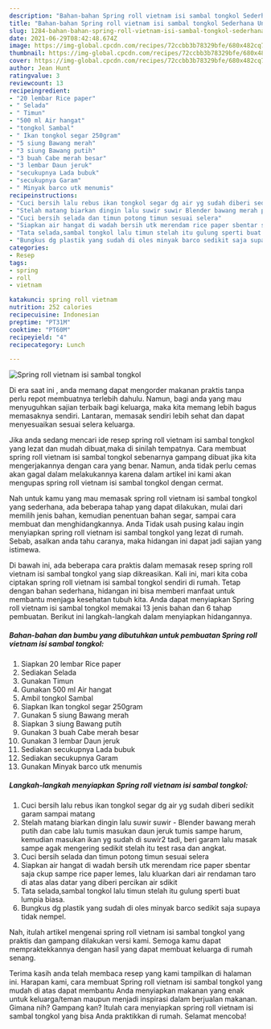 ```yaml
---
description: "Bahan-bahan Spring roll vietnam isi sambal tongkol Sederhana Untuk Jualan"
title: "Bahan-bahan Spring roll vietnam isi sambal tongkol Sederhana Untuk Jualan"
slug: 1284-bahan-bahan-spring-roll-vietnam-isi-sambal-tongkol-sederhana-untuk-jualan
date: 2021-06-29T08:42:48.674Z
image: https://img-global.cpcdn.com/recipes/72ccbb3b78329bfe/680x482cq70/spring-roll-vietnam-isi-sambal-tongkol-foto-resep-utama.jpg
thumbnail: https://img-global.cpcdn.com/recipes/72ccbb3b78329bfe/680x482cq70/spring-roll-vietnam-isi-sambal-tongkol-foto-resep-utama.jpg
cover: https://img-global.cpcdn.com/recipes/72ccbb3b78329bfe/680x482cq70/spring-roll-vietnam-isi-sambal-tongkol-foto-resep-utama.jpg
author: Jean Hunt
ratingvalue: 3
reviewcount: 13
recipeingredient:
- "20 lembar Rice paper"
- " Selada"
- " Timun"
- "500 ml Air hangat"
- "tongkol Sambal"
- " Ikan tongkol segar 250gram"
- "5 siung Bawang merah"
- "3 siung Bawang putih"
- "3 buah Cabe merah besar"
- "3 lembar Daun jeruk"
- "secukupnya Lada bubuk"
- "secukupnya Garam"
- " Minyak barco utk menumis"
recipeinstructions:
- "Cuci bersih lalu rebus ikan tongkol segar dg air yg sudah diberi sedikit garam sampai matang"
- "Stelah matang biarkan dingin lalu suwir suwir Blender bawang merah putih dan cabe lalu tumis masukan daun jeruk tumis sampe harum, kemudian masukan ikan yg sudah di suwir2 tadi, beri garam lalu masak sampe agak mengering sedikit stelah itu test rasa dan angkat."
- "Cuci bersih selada dan timun potong timun sesuai selera"
- "Siapkan air hangat di wadah bersih utk merendam rice paper sbentar saja ckup sampe rice paper lemes, lalu kluarkan dari air rendaman taro di atas alas datar yang diberi percikan air sdikit"
- "Tata selada,sambal tongkol lalu timun stelah itu gulung sperti buat lumpia biasa."
- "Bungkus dg plastik yang sudah di oles minyak barco sedikit saja supaya tidak nempel."
categories:
- Resep
tags:
- spring
- roll
- vietnam

katakunci: spring roll vietnam 
nutrition: 252 calories
recipecuisine: Indonesian
preptime: "PT31M"
cooktime: "PT60M"
recipeyield: "4"
recipecategory: Lunch

---
```



![Spring roll vietnam isi sambal tongkol](https://img-global.cpcdn.com/recipes/72ccbb3b78329bfe/680x482cq70/spring-roll-vietnam-isi-sambal-tongkol-foto-resep-utama.jpg)

Di era  saat ini , anda memang dapat mengorder makanan praktis tanpa perlu repot membuatnya terlebih dahulu. Namun, bagi anda yang mau menyuguhkan sajian terbaik bagi keluarga, maka kita memang lebih bagus memasaknya sendiri. Lantaran, memasak sendiri lebih sehat dan dapat menyesuaikan sesuai selera keluarga.

Jika anda sedang mencari ide resep spring roll vietnam isi sambal tongkol yang lezat dan mudah dibuat,maka di sinilah tempatnya. Cara membuat spring roll vietnam isi sambal tongkol  sebenarnya gampang dibuat jika kita mengerjakannya dengan cara yang benar. Namun, anda tidak perlu cemas akan gagal dalam melakukannya 
karena dalam artikel ini kami akan mengupas spring roll vietnam isi sambal tongkol dengan cermat.  



Nah untuk kamu yang mau memasak spring roll vietnam isi sambal tongkol yang sederhana, ada beberapa tahap yang dapat dilakukan, mulai dari memilih jenis bahan, kemudian penentuan bahan segar, sampai cara membuat dan menghidangkannya. Anda Tidak usah pusing kalau ingin menyiapkan spring roll vietnam isi sambal tongkol yang lezat di rumah. Sebab, asalkan anda  tahu caranya, maka hidangan ini dapat jadi sajian yang istimewa.

Di bawah ini, ada beberapa cara praktis  dalam memasak resep spring roll vietnam isi sambal tongkol yang siap dikreasikan. Kali ini, mari kita coba ciptakan spring roll vietnam isi sambal tongkol sendiri di rumah. Tetap dengan bahan sederhana, hidangan ini bisa memberi manfaat untuk membantu menjaga kesehatan tubuh kita. Anda dapat menyiapkan Spring roll vietnam isi sambal tongkol memakai 13 jenis bahan dan 6 tahap pembuatan. Berikut ini langkah-langkah dalam menyiapkan hidangannya.

<!--inarticleads1-->

##### Bahan-bahan dan bumbu yang dibutuhkan untuk pembuatan Spring roll vietnam isi sambal tongkol:

1. Siapkan 20 lembar Rice paper
1. Sediakan  Selada
1. Gunakan  Timun
1. Gunakan 500 ml Air hangat
1. Ambil tongkol Sambal
1. Siapkan  Ikan tongkol segar 250gram
1. Gunakan 5 siung Bawang merah
1. Siapkan 3 siung Bawang putih
1. Gunakan 3 buah Cabe merah besar
1. Gunakan 3 lembar Daun jeruk
1. Sediakan secukupnya Lada bubuk
1. Sediakan secukupnya Garam
1. Gunakan  Minyak barco utk menumis




<!--inarticleads2-->

##### Langkah-langkah menyiapkan Spring roll vietnam isi sambal tongkol:

1. Cuci bersih lalu rebus ikan tongkol segar dg air yg sudah diberi sedikit garam sampai matang
1. Stelah matang biarkan dingin lalu suwir suwir - Blender bawang merah putih dan cabe lalu tumis masukan daun jeruk tumis sampe harum, kemudian masukan ikan yg sudah di suwir2 tadi, beri garam lalu masak sampe agak mengering sedikit stelah itu test rasa dan angkat.
1. Cuci bersih selada dan timun potong timun sesuai selera
1. Siapkan air hangat di wadah bersih utk merendam rice paper sbentar saja ckup sampe rice paper lemes, lalu kluarkan dari air rendaman taro di atas alas datar yang diberi percikan air sdikit
1. Tata selada,sambal tongkol lalu timun stelah itu gulung sperti buat lumpia biasa.
1. Bungkus dg plastik yang sudah di oles minyak barco sedikit saja supaya tidak nempel.




Nah, itulah artikel mengenai  spring roll vietnam isi sambal tongkol  yang praktis dan gampang dilakukan versi kami. Semoga kamu dapat mempraktekkannya dengan hasil yang dapat membuat keluarga di rumah senang. 

Terima kasih anda telah membaca resep yang kami tampilkan di halaman ini. Harapan kami, cara membuat  Spring roll vietnam isi sambal tongkol yang mudah di atas dapat membantu Anda menyiapkan makanan yang enak untuk keluarga/teman maupun menjadi inspirasi dalam berjualan makanan. Gimana nih? Gampang kan? Itulah cara menyiapkan spring roll vietnam isi sambal tongkol yang bisa Anda praktikkan di rumah. Selamat mencoba!

